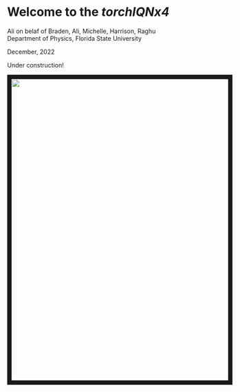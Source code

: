 # Welcome to the *torchIQNx4*


Ali on belaf of Braden, Ali, Michelle, Harrison, Raghu<br>
Department of Physics, Florida State University<br>

December, 2022<br>

Under construction!

<p align="center">
<img src="IQN_training_flowchart.png" width="900" height="700" border="10"/>
</p>
